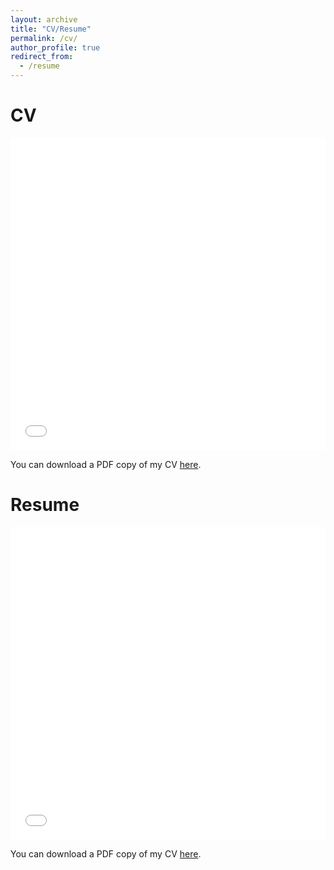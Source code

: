 ```yaml
---
layout: archive
title: "CV/Resume"
permalink: /cv/
author_profile: true
redirect_from:
  - /resume
---
```


CV
======
<iframe src="/files/pdf/vazirizade-CV.pdf" width="100%" height="500" frameborder="no" border="0" marginwidth="0" marginheight="0"></iframe>

You can download a PDF copy of my CV [here](/files/pdf/vazirizade-CV.pdf).

Resume
======
<iframe src="/files/pdf/vazirizade-CV.pdf" width="100%" height="500" frameborder="no" border="0" marginwidth="0" marginheight="0"></iframe>

You can download a PDF copy of my CV [here](/files/pdf/vazirizade-CV.pdf).